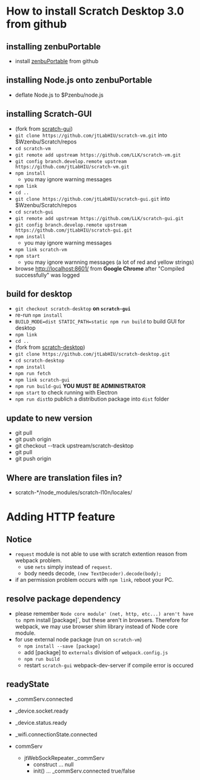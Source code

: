 # How to install Scratch Desktop 3.0 from github

## installing zenbuPortable
- install [zenbuPortable](https://github.com/jtfuruhata/zenbuHQ) from github

## installing Node.js onto zenbuPortable
- deflate Node.js to $Pzenbu/node.js

## installing Scratch-GUI
- (fork from [scratch-gui](https://github.com/LLK/scratch-gui))
- `git clone https://github.com/jtLabHIU/scratch-vm.git` into $Wzenbu/Scratch/repos
- `cd scratch-vm`
- `git remote add upstream https://github.com/LLK/scratch-vm.git`
- `git config branch.develop.remote upstream https://github.com/jtLabHIU/scratch-vm.git`
- `npm install`
    - you may ignore warning messages
- `npm link`
- `cd ..`
- `git clone https://github.com/jtLabHIU/scratch-gui.git` into $Wzenbu/Scratch/repos
- `cd scratch-gui`
- `git remote add upstream https://github.com/LLK/scratch-gui.git`
- `git config branch.develop.remote upstream https://github.com/jtLabHIU/scratch-gui.git`
- `npm install`
    - you may ignore warning messages
- `npm link scratch-vm`
- `npm start`
    - you may ignore warnning messages (a lot of red and yellow strings)
- browse [http://localhost:8601/](http://localhost:8601/) from **Google Chrome** after "Compiled successfully" was logged

## build for desktop

- `git checkout scratch-desktop` **on `scratch-gui`**
- re-run `npm install`
- `BUILD_MODE=dist STATIC_PATH=static npm run build` to build GUI for desktop
- `npm link`
- `cd ..`
- (fork from [scratch-desktop](https://github.com/LLK/scratch-desktop))
- `git clone https://github.com/jtLabHIU/scratch-desktop.git`
- `cd scratch-desktop`
- `npm install`
- `npm run fetch`
- `npm link scratch-gui`
- `npm run build-gui` **YOU MUST BE ADMINISTRATOR**
- `npm start` to check running with Electron
- `npm run dist`to publich a distribution package into `dist` folder

## update to new version
- git pull
- git push origin
- git checkout --track upstream/scratch-desktop
- git pull
- git push origin

## Where are translation files in?
- scratch-*/node_modules/scratch-l10n/locales/

# Adding HTTP feature

## Notice

- `request` module is not able to use with scratch extention reason from webpack problem.
    - use `nets` simply instead of `request`.
    - body needs decode, `(new TextDecoder).decode(body);`
- if an permission problem occurs with `npm link`, reboot your PC.

## resolve package dependency
- please remember `Node core module' (net, http, etc...) aren't have to `npm install [package]`, but these aren't in browsers. Therefore for webpack, we may use browser shim library instead of Node core module.
- for use external node package (run on `scratch-vm`)
    - `npm install --save [package]` 
    - add [package] to `externals` division of `webpack.config.js`
    - `npm run build`
    - restart `scratch-gui` webpack-dev-server if compile error is occured 

## readyState
- _commServ.connected
- _device.socket.ready
- _device.status.ready
- _wifi.connectionState.connected

- commServ
    - jtWebSockRepeater._commServ
        - construct ... null
        - init() ... _commServ.connected true/false
    
